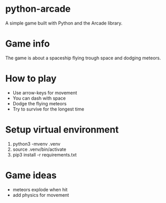 # python-arcade
A simple game built with Python and the Arcade library.


# Game info
The game is about a spaceship
flying trough space and dodging meteors.


# How to play

* Use arrow-keys for movement
* You can dash with space
* Dodge the flying meteors
* Try to survive for the longest time


# Setup virtual environment

1. python3 -mvenv .venv
2. source .venv/bin/activate 
3. pip3 install -r requirements.txt

# Game ideas
* meteors explode when hit
* add physics for movement